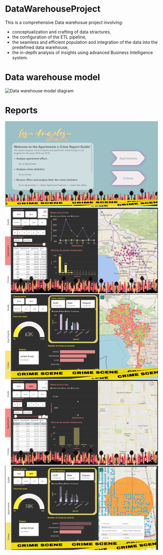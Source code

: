 # DataWarehouseProject
This is a comprehensive Data warehosue project involving:
+ conceptualization and crafting of data stractures,
+  the configuration of the ETL pipeline,
+  the seamless and efficient population and integration of the data into the predefined data warehouse,
+  the in-depth analysis of insights using advanced Business Intelligence system.
# Data warehouse model
![Data warehouse model diagram](/modelling/dwh_model.png)

# Reports

![Guide Page](/DataWarehouseProject/PowerBI/Reports/Guide.png)
![Apart Page](/DataWarehouseProject/PowerBI/Reports/Apart.png)
![Crime Page](/DataWarehouseProject/PowerBI/Reports/Crime.png)
![Cheapest Apartment](/DataWarehouseProject/PowerBI/Reports/CheapestApart.png)
![Crime around cheapest apartment](/DataWarehouseProject/PowerBI/Reports/CrimeAroundCheapest.png)


